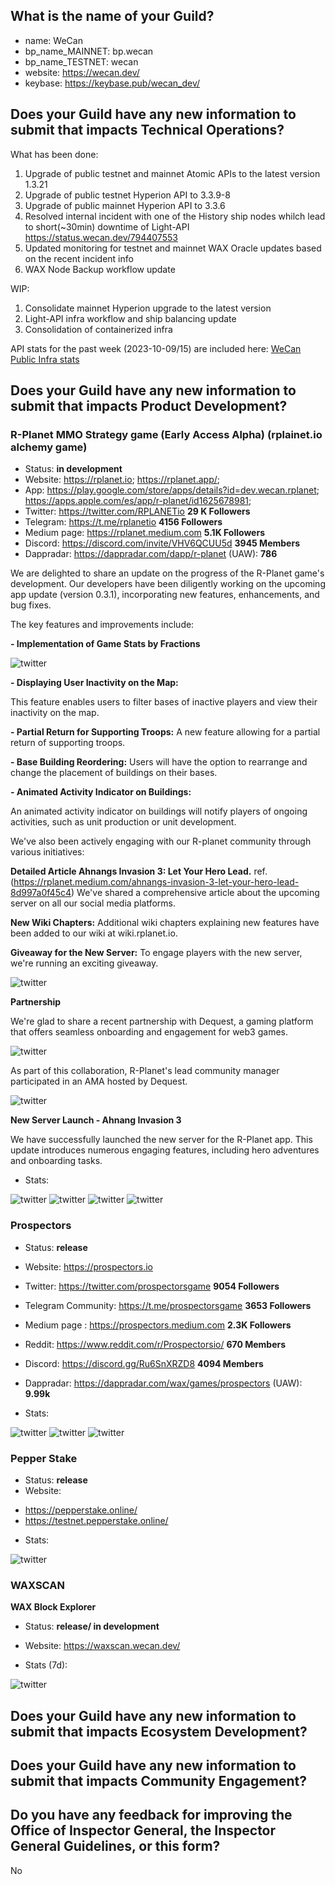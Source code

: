## What is the name of your Guild?

* name: WeCan
* bp_name_MAINNET: bp.wecan
* bp_name_TESTNET: wecan
* website: https://wecan.dev/
* keybase: https://keybase.pub/wecan_dev/

## Does your Guild have any new information to submit that impacts Technical Operations?

What has been done:

1. Upgrade of public testnet and mainnet Atomic APIs to the latest version 1.3.21
2. Upgrade of public testnet Hyperion API to 3.3.9-8
3. Upgrade of public mainnet Hyperion API to 3.3.6
4. Resolved internal incident with one of the History ship nodes whilch lead to short(~30min) downtime of Light-API https://status.wecan.dev/794407553
5. Updated monitoring for testnet and mainnet WAX Oracle updates based on the recent incident info
6. WAX Node Backup workflow update

WIP:

1. Consolidate mainnet Hyperion upgrade to the latest version
2. Light-API infra workflow and ship balancing update
3. Consolidation of containerized infra

API stats for the past week (2023-10-09/15) are included here: [WeCan Public Infra stats](https://github.com/We-Can-dev/waxguilds/blob/October-2023/reports/bp.wecan/images/stats/october_2023/)

## Does your Guild have any new information to submit that impacts Product Development?

### R-Planet MMO Strategy game (Early Access Alpha) (rplainet.io alchemy game)
* Status: **in development**
* Website: https://rplanet.io;
           https://rplanet.app/;
* App: https://play.google.com/store/apps/details?id=dev.wecan.rplanet; 
       https://apps.apple.com/es/app/r-planet/id1625678981;
* Twitter: https://twitter.com/RPLANETio **29 K Followers**
* Telegram: https://t.me/rplanetio **4156 Followers**
* Medium page: https://rplanet.medium.com **5.1K Followers**
* Discord: https://discord.com/invite/VHV6QCUU5d **3945 Members**
* Dappradar: https://dappradar.com/dapp/r-planet (UAW): **786**

We are delighted to share an update on the progress of the R-Planet game's development. 
Our developers have been diligently working on the upcoming app update (version 0.3.1), incorporating new features, enhancements, and bug fixes.

The key features and improvements include:

**- Implementation of Game Stats by Fractions**

![twitter](https://github.com/We-Can-dev/waxguilds/blob/October-2023/reports/bp.wecan/images/wecan_image86.png)

**- Displaying User Inactivity on the Map:**

This feature enables users to filter bases of inactive players and view their inactivity on the map.

**- Partial Return for Supporting Troops:**
A new feature allowing for a partial return of supporting troops.

**- Base Building Reordering:**
Users will have the option to rearrange and change the placement of buildings on their bases.

**- Animated Activity Indicator on Buildings:**

An animated activity indicator on buildings will notify players of ongoing activities, such as unit production or unit development.

We've also been actively engaging with our R-planet community through various initiatives:

**Detailed Article Ahnangs Invasion 3: Let Your Hero Lead.**
ref. (https://rplanet.medium.com/ahnangs-invasion-3-let-your-hero-lead-8d997a0f45c4)
We've shared a comprehensive article about the upcoming server on all our social media platforms.

**New Wiki Chapters:**
Additional wiki chapters explaining new features have been added to our wiki at wiki.rplanet.io.

**Giveaway for the New Server:**
To engage players with the new server, we're running an exciting giveaway.

![twitter](https://github.com/We-Can-dev/waxguilds/blob/October-2023/reports/bp.wecan/images/wecan_image87.png)

**Partnership**

We're glad to share a recent partnership with Dequest, a gaming platform that offers seamless onboarding and engagement for web3 games. 

![twitter](https://github.com/We-Can-dev/waxguilds/blob/October-2023/reports/bp.wecan/images/wecan_image88.png)

As part of this collaboration, R-Planet's lead community manager participated in an AMA hosted by Dequest.

![twitter](https://github.com/We-Can-dev/waxguilds/blob/October-2023/reports/bp.wecan/images/wecan_image89.png)

**New Server Launch - Ahnang Invasion 3**

We have successfully launched the new server for the R-Planet app. This update introduces numerous engaging features, including hero adventures and onboarding tasks.

* Stats:

![twitter](https://github.com/We-Can-dev/waxguilds/blob/October-2023/reports/bp.wecan/images/wecan_image90.png)
![twitter](https://github.com/We-Can-dev/waxguilds/blob/October-2023/reports/bp.wecan/images/wecan_image91.png)
![twitter](https://github.com/We-Can-dev/waxguilds/blob/October-2023/reports/bp.wecan/images/wecan_image92.png)
![twitter](https://github.com/We-Can-dev/waxguilds/blob/October-2023/reports/bp.wecan/images/wecan_image93.png)


### Prospectors
* Status: **release**
* Website: https://prospectors.io
* Twitter: https://twitter.com/prospectorsgame **9054 Followers**
* Telegram Community: https://t.me/prospectorsgame **3653 Followers**
* Medium page : https://prospectors.medium.com **2.3K Followers**
* Reddit: https://www.reddit.com/r/Prospectorsio/ **670 Members**
* Discord: https://discord.gg/Ru6SnXRZD8 **4094 Members**
* Dappradar: https://dappradar.com/wax/games/prospectors (UAW): **9.99k**

* Stats: 

![twitter](https://github.com/We-Can-dev/waxguilds/blob/October-2023/reports/bp.wecan/images/wecan_image96.png)
![twitter](https://github.com/We-Can-dev/waxguilds/blob/October-2023/reports/bp.wecan/images/wecan_image97.png)
![twitter](https://github.com/We-Can-dev/waxguilds/blob/October-2023/reports/bp.wecan/images/wecan_image98.png)

### Pepper Stake
* Status: **release**
* Website:
 - https://pepperstake.online/
 - https://testnet.pepperstake.online/

* Stats: 

![twitter](https://github.com/We-Can-dev/waxguilds/blob/October-2023/reports/bp.wecan/images/wecan_image95.png)

### WAXSCAN
**WAX Block Explorer**
* Status: **release/ in development**
* Website: https://waxscan.wecan.dev/

* Stats (7d): 

![twitter](https://github.com/We-Can-dev/waxguilds/blob/October-2023/reports/bp.wecan/images/wecan_image94.png)

## Does your Guild have any new information to submit that impacts Ecosystem Development?

## Does your Guild have any new information to submit that impacts Community Engagement?

## Do you have any feedback for improving the Office of Inspector General, the Inspector General Guidelines, or this form?

No
